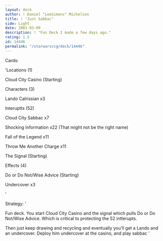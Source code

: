 ```yaml
---
layout: deck
author: ! Daniel "LeeSimons" Michelson
title: ! "Just Sabbac"
side: Light
date: 2001-03-09
description: ! "Fun Deck I made a few days ago."
rating: 1.5
id: 14446
permalink: "/starwarsccg/deck/14446"
---
```

Cards: 

'Locations (1)

Cloud City Casino (Starting)


Characters (3)

Lando Calrissian x3


Interuptts (52)

Cloud City Sabbac x7

Shocking Information x22 (That might not be the right name)

Fall of the Legend x11

Throw Me Another Charge x11

The Signal (Starting)


Effects (4)

Do or Do Not/Wise Advice (Starting)

Undercover x3

'

Strategy: '

Fun deck.  You start Cloud City Casino and the signal which pulls Do or Do Not/Wise Advice.  Which is critical to protecting the 52 intterupts.

Then just keep drawing and recycling and eventually you’ll get a Lando and an undercover.  Deploy him undercover at the casino, and play sabbac '
